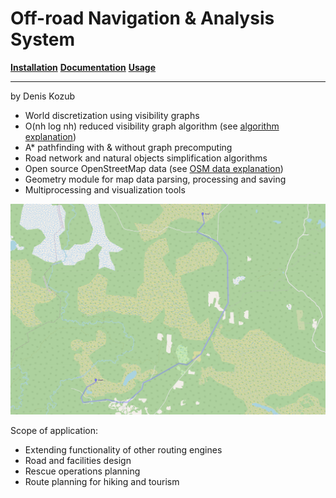 # Off-road Navigation & Analysis System
[__Installation__](https://denikozub.github.io/Offroad-routing-engine/#installation)
[__Documentation__](https://denikozub.github.io/Offroad-routing-engine/#documentation)
[__Usage__](https://denikozub.github.io/Offroad-routing-engine/#usage)
___
by Denis Kozub
- World discretization using visibility graphs
- O(nh log nh) reduced visibility graph algorithm (see [algorithm explanation](https://github.com/Denikozub/Offroad-routing-engine/blob/main/docs/algorithm.pdf))
- A* pathfinding with & without graph precomputing
- Road network and natural objects simplification algorithms
- Open source OpenStreetMap data (see [OSM data explanation](https://github.com/Denikozub/Offroad-routing-engine/blob/main/docs/OSM_data.ipynb))
- Geometry module for map data parsing, processing and saving
- Multiprocessing and visualization tools

<img src="docs/Route.png" alt="" width="800"/>

Scope of application:
- Extending functionality of other routing engines
- Road and facilities design
- Rescue operations planning
- Route planning for hiking and tourism
